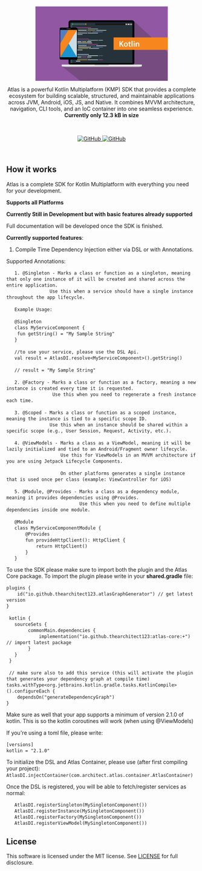 <br/>
<p align="center">
    <a href="https://github.com/TheArchitect123/Atlas"><img src="./kotlin.jpg" align="center" width=350/></a>
</p>

<p align="center">
Atlas is a powerful Kotlin Multiplatform (KMP) SDK that provides a complete ecosystem for building scalable, structured, and maintainable applications across JVM, Android, iOS, JS, and Native. It combines MVVM architecture, navigation, CLI tools, and an IoC container into one seamless experience.
    <br/>
<strong>Currently only 12.3 kB in size</strong>

</p>
<br/>

<p align="center">
   <a href="https://github.com/TheArchitect123/Atlas">
    <img alt="GitHub" src="https://img.shields.io/maven-central/v/io.github.thearchitect123/atlas-core">
  </a>

  <a href="https://github.com/TheArchitect123/Atlas">
    <img alt="GitHub" src="https://img.shields.io/badge/All%20Platforms-Android%20•%20AppleWatch%20•%20iOS%20•%20WASM%20•%20JS%20•%20NodeJS%20•%20JVM-blue?style=flat-square&logo=kotlin">
  </a>
</p>

<br/>

## How it works
Atlas is a complete SDK for Kotlin Multiplatform with everything you need for your development.

**Supports all Platforms**

**Currently Still in Development but with basic features already supported**

Full documentation will be developed once the SDK is finished.

**Currently supported features**:
1. Compile Time Dependency Injection either via DSL or with Annotations.

Supported Annotations:
```
   1. @Singleton - Marks a class or function as a singleton, meaning that only one instance of it will be created and shared across the entire application.
                Use this when a service should have a single instance throughout the app lifecycle.
                
   Example Usage: 
   
   @Singleton
   class MyServiceComponent {
    fun getString() = "My Sample String"
   }
   
   //to use your service, please use the DSL Api.
   val result = AtlasDI.resolve<MyServiceComponent>().getString() 
   
   // result = "My Sample String"
   
   2. @Factory - Marks a class or function as a factory, meaning a new instance is created every time it is requested.
	             Use this when you need to regenerate a fresh instance each time.
	
   3. @Scoped - Marks a class or function as a scoped instance, meaning the instance is tied to a specific scope ID.
		        Use this when an instance should be shared within a specific scope (e.g., User Session, Request, Activity, etc.).	 
            
   4. @ViewModels - Marks a class as a ViewModel, meaning it will be lazily initialized and tied to an Android/Fragment owner lifecycle.
		            Use this for ViewModels in an MVVM architecture if you are using Jetpack Lifecycle Components. 
		            
		            On other platforms generates a single instance that is used once per class (example: ViewController for iOS)
		            
   5. @Module, @Provides - Marks a class as a dependency module, meaning it provides dependencies using @Provides.
	                       Use this when you need to define multiple dependencies inside one module.
   
   @Module
   class MyServiceComponentModule {
       @Provides
       fun provideHttpClient(): HttpClient {
           return HttpClient()
       }
   }	            
```

To use the SDK please make sure to import both the plugin and the Atlas Core package.
To import the plugin please write in your **shared.gradle** file:
```
plugins {
    id("io.github.thearchitect123.atlasGraphGenerator") // get latest version
}

 kotlin {
   sourceSets {
        commonMain.dependencies {
            implementation("io.github.thearchitect123:atlas-core:+") // import latest package
        }      
   }
 }
 
 // make sure also to add this service (this will activate the plugin that generates your dependency graph at compile time)
tasks.withType<org.jetbrains.kotlin.gradle.tasks.KotlinCompile>().configureEach {
    dependsOn("generateDependencyGraph")
}

```

Make sure as well that your app supports a minimum of version 2.1.0 of kotlin. 
This is so the kotlin coroutines will work (when using @ViewModels)

If you're using a toml file, please write:
```
[versions]
kotlin = "2.1.0"  
```

To initialize the DSL and Atlas Container, please use (after first compiling your project):
```AtlasDI.injectContainer(com.architect.atlas.container.AtlasContainer)```

Once the DSL is registered, you will be able to fetch/register services as normal:
```
   AtlasDI.registerSingleton(MySingletonComponent())
   AtlasDI.registerInstance(MySingletonComponent())
   AtlasDI.registerFactory(MySingletonComponent())
   AtlasDI.registerViewModel(MySingletonComponent())
```

## License

This software is licensed under the MIT license. See [LICENSE](./LICENSE) for full disclosure.
